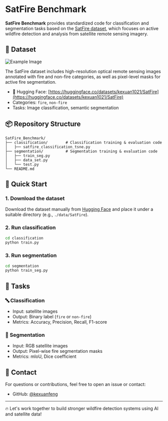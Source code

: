 # SatFire Benchmark

**SatFire Benchmark** provides standardized code for classification and segmentation tasks based on the [SatFire dataset](https://huggingface.co/datasets/kexuan1021/SatFire), which focuses on active wildfire detection and analysis from satellite remote sensing imagery.

## 📂 Dataset
![Example Image](SatFire.png)  

The SatFire dataset includes high-resolution optical remote sensing images annotated with fire and non-fire categories, as well as pixel-level masks for active fire segmentation.

- 🔗 Hugging Face: [https://huggingface.co/datasets/kexuan1021/SatFire](https://huggingface.co/datasets/kexuan1021/SatFire)
- Categories: `fire`, `non-fire`
- Tasks: Image classification, semantic segmentation

## 📦 Repository Structure

```
SatFire_Benchmark/
├── classification/        # Classification training & evaluation code
│   ├── satfire_classification_tsne.py
├── segmentation/          # Segmentation training & evaluation code
│   ├── train_seg.py
│   ├── data_set.py
│   └── test.py
└── README.md
```

## 🚀 Quick Start

### 1. Download the dataset

Download the dataset manually from [Hugging Face](https://huggingface.co/datasets/kexuan1021/SatFire) and place it under a suitable directory (e.g., `./data/SatFire`).

### 2. Run classification

```bash
cd classification
python train.py
```

### 3. Run segmentation

```bash
cd segmentation
python train_seg.py 
```

## 🧪 Tasks

### 🔤 Classification

- Input: satellite images
- Output: Binary label (`fire` or `non-fire`)
- Metrics: Accuracy, Precision, Recall, F1-score

### 🎯 Segmentation

- Input: RGB satellite images
- Output: Pixel-wise fire segmentation masks
- Metrics: mIoU, Dice coefficient

## 📮 Contact

For questions or contributions, feel free to open an issue or contact:

- GitHub: [@kexuanfeng](https://github.com/kexuanfeng)

---

🔥 Let's work together to build stronger wildfire detection systems using AI and satellite data!
